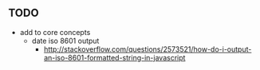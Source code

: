 ## TODO

*  add to core concepts 
    * date iso 8601 output
        * http://stackoverflow.com/questions/2573521/how-do-i-output-an-iso-8601-formatted-string-in-javascript
